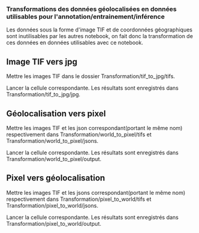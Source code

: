 ### Transformations des données géolocalisées en données utilisables pour l'annotation/entrainement/inférence

Les données sous la forme d'image TIF et de coordonnées géographiques sont inutilisables par les autres notebook, on fait donc la transformation de ces données en données utilisables avec ce notebook.

## Image TIF vers jpg

Mettre les images TIF dans le dossier Transformation/tif_to_jpg/tifs.

Lancer la cellule correspondante. Les résultats sont enregistrés dans Transformation/tif_to_jpg/jpg.

## Géolocalisation vers pixel

Mettre les images TIF et les json correspondant(portant le même nom) respectivement dans Transformation/world_to_pixel/tifs et Transformation/world_to_pixel/jsons.

Lancer la cellule correspondante. Les résultats sont enregistrés dans Transformation/world_to_pixel/output.

## Pixel vers géolocalisation

Mettre les images TIF et les jsons correspondant(portant le même nom) respectivement dans Transformation/pixel_to_world/tifs et Transformation/pixel_to_world/jsons.

Lancer la cellule correspondante. Les résultats sont enregistrés dans Transformation/pixel_to_world/output.
